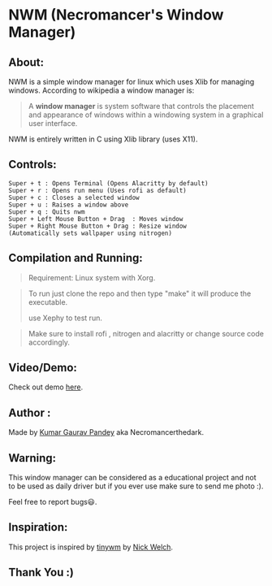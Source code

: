 # NWM (Necromancer's Window Manager)

## About:

NWM is a simple window manager for linux which uses Xlib for managing windows. According to wikipedia a window manager is:

> A **window manager** is system software that controls the placement and appearance of windows within a windowing system in a graphical user interface.

NWM is entirely written in C using Xlib library (uses X11).

## Controls:

```
Super + t : Opens Terminal (Opens Alacritty by default)
Super + r : Opens run menu (Uses rofi as default)
Super + c : Closes a selected window
Super + u : Raises a window above
Super + q : Quits nwm
Super + Left Mouse Button + Drag  : Moves window
Super + Right Mouse Button + Drag : Resize window
(Automatically sets wallpaper using nitrogen)

```



## Compilation and Running:

> Requirement: Linux system with Xorg.

> To run just clone the repo and then type "make" it will produce the executable.
>
> use Xephy to test run.

> Make sure to install rofi , nitrogen and alacritty or change source code accordingly.

## Video/Demo:

Check out demo [here](https://youtu.be/fCKdPbYHchs).

## Author :

Made by [Kumar Gaurav Pandey](https://github.com/necromancerthedark) aka Necromancerthedark.

## Warning:

This window manager can be considered as a educational project and not to be used as daily driver but if you ever use make sure to send me photo :). 

Feel free to report bugs😃.

## Inspiration:

This project is inspired by [tinywm](https://github.com/mackstann/tinywm) by [Nick Welch](https://github.com/mackstann).

## Thank You :)



